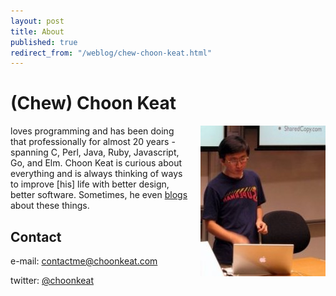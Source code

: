 ```yaml
---
layout: post
title: About
published: true
redirect_from: "/weblog/chew-choon-keat.html"
---
```

# (Chew) Choon Keat

<img style="float: right; display: inline; margin-left: 1em;" src="/images/old/profile.jpg"/>loves programming and has been doing that professionally for almost 20 years - spanning C, Perl, Java, Ruby, Javascript, Go, and Elm. Choon Keat is curious about everything and is always thinking of ways to improve [his] life with better design, better software. Sometimes, he even [blogs](http://blog.choonkeat.com/) about these things.

## Contact

e-mail: [contactme@choonkeat.com](mailto:contactme@choonkeat.com)

twitter: [@choonkeat](http://twitter.com/choonkeat)
